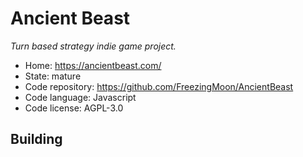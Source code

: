 # Ancient Beast

_Turn based strategy indie game project._

- Home: https://ancientbeast.com/
- State: mature
- Code repository: https://github.com/FreezingMoon/AncientBeast
- Code language: Javascript
- Code license: AGPL-3.0

## Building

